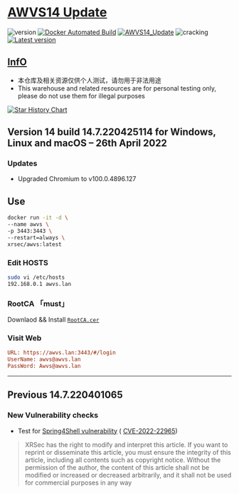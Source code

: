 # [AWVS14 Update](https://awvs.vercel.app/)

![version](https://img.shields.io/badge/Version-14.7.220425114-da282a)  [![Docker Automated Build](https://img.shields.io/docker/automated/xrsec/awvs?label=Build&logo=docker&style=flat-square)](https://hub.docker.com/r/xrsec/awvs) [![AWVS14_Update](https://github.com/XRSec/AWVS14-Update/actions/workflows/AWVS14_Update.yml/badge.svg)](https://github.com/XRSec/AWVS14-Update/actions/workflows/AWVS14_Update.yml) ![cracking](https://img.shields.io/badge/No-cracking-da282a) [![Latest version](https://img.shields.io/badge/fahai.org-法海之路-da282a)](https://www.fahai.org)

## [InfO](https://www.acunetix.com/support/build-history/)

- 本仓库及相关资源仅供个人测试，请勿用于非法用途
- This warehouse and related resources are for personal testing only, please do not use them for illegal purposes

[![Star History Chart](https://api.star-history.com/svg?repos=XRSec/AWVS14-Update&type=Date)](https://star-history.com/#XRSec/AWVS14-Update&Date)

## Version 14 build 14.7.220425114 for Windows, Linux and macOS – 26th April 2022

### Updates

- Upgraded Chromium to v100.0.4896.127

## Use

```bash
docker run -it -d \
--name awvs \
-p 3443:3443 \
--restart=always \
xrsec/awvs:latest
```

### Edit HOSTS

```bash
sudo vi /etc/hosts
192.168.0.1 awvs.lan
```

### RootCA 「must」

Downlaod && Install [`RootCA.cer`](https://cdn.jsdelivr.net/gh/XRSec/AWVS14-Update@main/.github/resources/ca.cer)

### Visit Web

```ini
URL: https://awvs.lan:3443/#/login
UserName: awvs@awvs.lan
PassWord: Awvs@awvs.lan
```

<hr>

## Previous 14.7.220401065

### New Vulnerability checks

- Test for [Spring4Shell vulnerability](https://www.acunetix.com/blog/web-security-zone/critical-alert-spring4shell-rce-cve-2022-22965-in-spring/) ( [CVE-2022-22965](https://tanzu.vmware.com/security/cve-2022-22965))

> XRSec has the right to modify and interpret this article. If you want to reprint or disseminate this article, you must ensure the integrity of this article, including all contents such as copyright notice. Without the permission of the author, the content of this article shall not be modified or increased or decreased arbitrarily, and it shall not be used for commercial purposes in any way